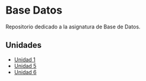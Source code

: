 # Base Datos
Repositorio dedicado a la asignatura de Base de Datos.

## Unidades
- [Unidad 1](Unidad-1)
- [Unidad 5](Unidad-5)
- [Unidad 6](Unidad-6)
